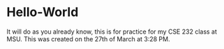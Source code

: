 # Hello-World
It will do as you already know, this is for practice for my CSE 232 class at MSU.
This was created on the 27th of March at 3:28 PM.
